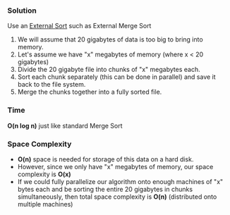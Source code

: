 ### Solution

Use an [External Sort](https://en.wikipedia.org/wiki/External_sorting) such as External Merge Sort

1. We will assume that 20 gigabytes of data is too big to bring into memory.
1. Let's assume we have "x" megabytes of memory (where x < 20 gigabytes)
1. Divide the 20 gigabyte file into chunks of "x" megabytes each.
1. Sort each chunk separately (this can be done in parallel) and save it back to the file system.
1. Merge the chunks together into a fully sorted file.

### Time

__O(n log n)__ just like standard Merge Sort

### Space Complexity

- __O(n)__ space is needed for storage of this data on a hard disk.
- However, since we only have "x" megabytes of memory, our space complexity is __O(x)__
- If we could fully parallelize our algorithm onto enough machines of "x" bytes each and be sorting the entire 20 gigabytes in chunks simultaneously, then total space complexity is __O(n)__ (distributed onto multiple machines)
